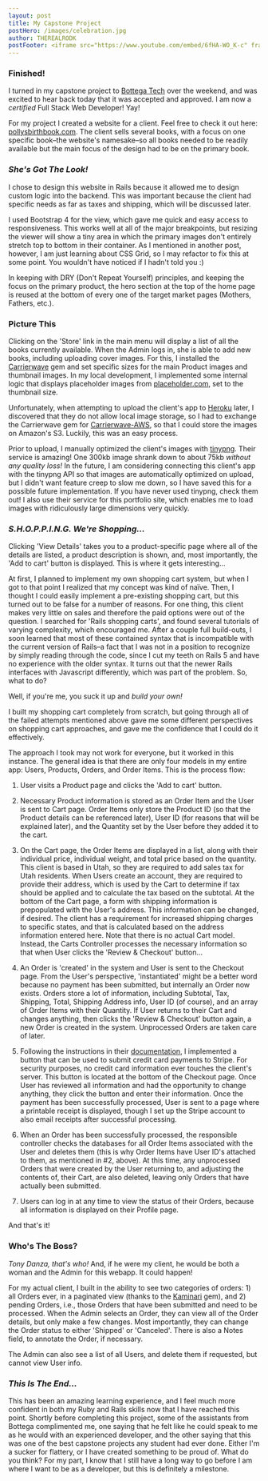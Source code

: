 ```yaml
---
layout: post
title: My Capstone Project
postHero: /images/celebration.jpg
author: THEREALRODK
postFooter: <iframe src="https://www.youtube.com/embed/6fHA-WO_K-c" frameborder="0" allow="autoplay; encrypted-media" allowfullscreen></iframe>
---
```


### Finished!

I turned in my capstone project to <a href="https://bottega.tech/" target="_blank">Bottega Tech</a> over the weekend, and was excited to hear back today that it was accepted and approved. I am now a <em>certified</em> Full Stack Web Developer! Yay!

For my project I created a website for a client. Feel free to check it out here: <a href="http://pollysbirthbook.com" target="_blank">pollysbirthbook.com</a>. The client sells several books, with a focus on one specific book–the website's namesake–so all books needed to be readily available but the main focus of the design had to be on the primary book.

### *She's Got The Look!*

I chose to design this website in Rails because it allowed me to design custom logic into the backend. This was important because the client had specific needs as far as taxes and shipping, which will be discussed later.

I used Bootstrap 4 for the view, which gave me quick and easy access to responsiveness. This works well at all of the major breakpoints, but resizing the viewer will show a tiny area in which the primary images don't entirely stretch top to bottom in their container. As I mentioned in another post, however, I am just learning about CSS Grid, so I may refactor to fix this at some point. You wouldn't have noticed if I hadn't told you :)

In keeping with DRY (Don't Repeat Yourself) principles, and keeping the focus on the primary product, the hero section at the top of the home page is reused at the bottom of every one of the target market pages (Mothers, Fathers, etc.).

### Picture This

Clicking on the 'Store' link in the main menu will display a list of all the books currently available. When the Admin logs in, she is able to add new books, including uploading cover images. For this, I installed the <a href="https://rubygems.org/gems/carrierwave" target="_blank">Carrierwave</a> gem and set specific sizes for the main Product images and thumbnail images. In my local development, I implemented some internal logic that displays placeholder images from <a href="https://placeholder.com/" target="_blank">placeholder.com</a>, set to the thumbnail size.

Unfortunately, when attempting to upload the client's app to <a href="https://www.heroku.com/" target="_blank">Heroku</a> later, I discovered that they do not allow local image storage, so I had to exchange the Carrierwave gem for <a href="https://rubygems.org/gems/carrierwave-aws" target="_blank">Carrierwave-AWS</a>, so that I could store the images on Amazon's S3. Luckily, this was an easy process.

Prior to upload, I manually optimized the client's images with <a href="https://tinypng.com/" target="_blank">tinypng</a>. Their service is amazing! One 300kb image shrank down to about 75kb *without any quality loss!* In the future, I am considering connecting this client's app with the tinypng API so that images are automatically optimized on upload, but I didn't want feature creep to slow me down, so I have saved this for a possible future implementation. If you have never used tinypng, check them out! I also use their service for this portfolio site, which enables me to load images with ridiculously large dimensions very quickly.

### *S.H.O.P.P.I.N.G. We're Shopping…*

Clicking 'View Details' takes you to a product-specific page where all of the details are listed, a product description is shown, and, most importantly, the 'Add to cart' button is displayed. This is where it gets interesting…

At first, I planned to implement my own shopping cart system, but when I got to that point I realized that my concept was kind of naïve. Then, I thought I could easily implement a pre-existing shopping cart, but this turned out to be false for a number of reasons. For one thing, this client makes very little on sales and therefore the paid options were out of the question. I searched for 'Rails shopping carts', and found several tutorials of varying complexity, which encouraged me. After a couple full build-outs, I soon learned that most of these contained syntax that is incompatible with the current version of Rails–a fact that I was not in a position to recognize by simply reading through the code, since I cut my teeth on Rails 5 and have no experience with the older syntax. It turns out that the newer Rails interfaces with Javascript differently, which was part of the problem. So, what to do?

Well, if you're me, you suck it up and *build your own!*

I built my shopping cart completely from scratch, but going through all of the failed attempts mentioned above gave me some different perspectives on shopping cart approaches, and gave me the confidence that I could do it effectively.

The approach I took may not work for everyone, but it worked in this instance. The general idea is that there are only four models in my entire app: Users, Products, Orders, and Order Items. This is the process flow:

1. User visits a Product page and clicks the 'Add to cart' button.

2. Necessary Product information is stored as an Order Item and the User is sent to Cart page. Order Items only store the Product ID (so that the Product details can be referenced later), User ID (for reasons that will be explained later), and the Quantity set by the User before they added it to the cart. 

3. On the Cart page, the Order Items are displayed in a list, along with their individual price, individual weight, and total price based on the quantity. This client is based in Utah, so they are required to add sales tax for Utah residents. When Users create an account, they are required to provide their address, which is used by the Cart to determine if tax should be applied and to calculate the tax based on the subtotal. At the bottom of the Cart page, a form with shipping information is prepopulated with the User's address. This information can be changed, if desired. The client has a requirement for increased shipping charges to specific states, and that is calculated based on the address information entered here. Note that there is no actual Cart model. Instead, the Carts Controller processes the necessary information so that when User clicks the 'Review & Checkout' button…

4. An Order is 'created' in the system and User is sent to the Checkout page. From the User's perspective, 'instantiated' might be a better word because no payment has been submitted, but internally an Order now exists. Orders store a lot of information, including Subtotal, Tax, Shipping, Total, Shipping Address info, User ID (of course), and an array of Order Items with their Quantity. If User returns to their Cart and changes anything, then clicks the 'Review & Checkout' button again, a new Order is created in the system. Unprocessed Orders are taken care of later.

5. Following the instructions in their <a href="https://stripe.com/docs/checkout/rails" target="_blank">documentation</a>, I implemented a button that can be used to submit credit card payments to Stripe. For security purposes, no credit card information ever touches the client's server. This button is located at the bottom of the Checkout page. Once User has reviewed all information and had the opportunity to change anything, they click the button and enter their information. Once the payment has been successfully processed, User is sent to a page where a printable receipt is displayed, though I set up the Stripe account to also email receipts after successful processing.

6. When an Order has been successfully processed, the responsible controller checks the databases for all Order Items associated with the User and deletes them (this is why Order Items have User ID's attached to them, as mentioned in #2, above). At this time, any unprocessed Orders that were created by the User returning to, and adjusting the contents of, their Cart, are also deleted, leaving only Orders that have actually been submitted.

7. Users can log in at any time to view the status of their Orders, because all information is displayed on their Profile page.

And that's it!

### Who's The Boss?

*Tony Danza, that's who!* And, if he were my client, he would be both a woman and the Admin for this webapp. It could happen!

For my actual client, I built in the ability to see two categories of orders: 1) all Orders ever, in a paginated view (thanks to the <a href="https://rubygems.org/gems/kaminari" target="_blank">Kaminari</a> gem), and 2) pending Orders, i.e., those Orders that have been submitted and need to be processed. When the Admin selects an Order, they can view all of the Order details, but only make a few changes. Most importantly, they can change the Order status to either 'Shipped' or 'Canceled'. There is also a Notes field, to annotate the Order, if necessary.

The Admin can also see a list of all Users, and delete them if requested, but cannot view User info.

### *This Is The End…*

This has been an amazing learning experience, and I feel much more confident in both my Ruby and Rails skills now that I have reached this point. Shortly before completing this project, some of the assistants from Bottega complimented me, one saying that he felt like he could speak to me as he would with an experienced developer, and the other saying that this was one of the best capstone projects any student had ever done. Either I'm a sucker for flattery, or I have created something to be proud of. What do you think? For my part, I know that I still have a long way to go before I am where I want to be as a developer, but this is definitely a milestone.

<!--

Use this to place images within the article. Use the pull-left and pull-right classes for placement.

<img class="pull-left" src="http://placekitten.com/g/400/200"
     alt="kitten">
-->